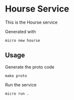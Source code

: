 # Hourse Service

This is the Hourse service

Generated with

```
micro new hourse
```

## Usage

Generate the proto code

```
make proto
```

Run the service

```
micro run .
```